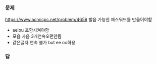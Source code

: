 ### 문제
https://www.acmicpc.net/problem/4659
발음 가능한 패스워드를 만들어야함
- aeiou 포함시켜야함
- 모음 자음 3개연속오면안됨
- 같은글자 연속 불가 but ee oo허용
### 답
